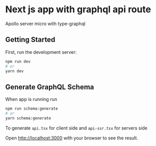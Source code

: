# Next js app with graphql api route

Apollo server micro with type-graphql

## Getting Started

First, run the development server:

```bash
npm run dev
# or
yarn dev
```

## Generate GraphQL Schema

When app is running run

```bash
npm run schema:generate
# or
yarn schema:generate
```

To generate `api.tsx` for client side and `api-ssr.tsx` for servers side

Open [http://localhost:3000](http://localhost:3000) with your browser to see the result.
